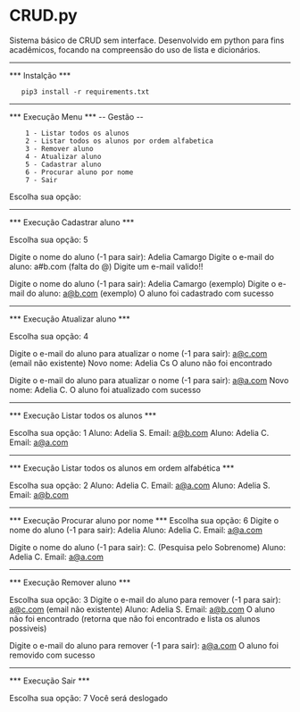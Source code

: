 # CRUD.py
Sistema básico de CRUD sem interface.
Desenvolvido em python para fins acadêmicos, focando na compreensão do uso de lista e dicionários.

________________________________________________________________________________________________________        
 ***  Instalção  *** 		

       pip3 install -r requirements.txt
   
________________________________________________________________________________________________________
 ***  Execução Menu  ***
 -- Gestão -- 		


        1 - Listar todos os alunos
        2 - Listar todos os alunos por ordem alfabetica
        3 - Remover aluno
        4 - Atualizar aluno
        5 - Cadastrar aluno
        6 - Procurar aluno por nome
        7 - Sair
    
Escolha sua opção:
_________________________________________________________________________________________________________
 ***  Execução Cadastrar aluno  ***
 
 Escolha sua opção: 5

Digite o nome do aluno (-1 para sair): Adelia Camargo
Digite o e-mail do aluno: a#b.com (falta do @)
Digite um e-mail valido!!

Digite o nome do aluno (-1 para sair): Adelia Camargo (exemplo)
Digite o e-mail do aluno: a@b.com (exemplo)
O aluno foi cadastrado com sucesso
________________________________________________________________________________________________________
***  Execução Atualizar aluno  ***

Escolha sua opção: 4

Digite o e-mail do aluno para atualizar o nome (-1 para sair): a@c.com (email não existente)
Novo nome: Adelia Cs
O aluno não foi encontrado 

Digite o e-mail do aluno para atualizar o nome (-1 para sair): a@a.com
Novo nome: Adelia C.
O aluno foi atualizado com sucesso
__________________________________________________________________________________________________________
***  Execução Listar todos os alunos  ***

Escolha sua opção: 1
Aluno: Adelia S. Email: a@b.com
Aluno: Adelia C. Email: a@a.com
__________________________________________________________________________________________________________
***  Execução Listar todos os alunos em ordem alfabética ***

Escolha sua opção: 2
Aluno: Adelia C. Email: a@a.com
Aluno: Adelia S. Email: a@b.com
__________________________________________________________________________________________________________
***  Execução Procurar aluno por nome ***
Escolha sua opção: 6
Digite o nome do aluno (-1 para sair): Adelia
Aluno: Adelia C. Email: a@a.com

Digite o nome do aluno (-1 para sair): C. (Pesquisa pelo Sobrenome)
Aluno: Adelia C. Email: a@a.com
___________________________________________________________________________________________________________
***  Execução Remover aluno  ***

Escolha sua opção: 3
Digite o e-mail do aluno para remover (-1 para sair): a@c.com (email não existente)
Aluno: Adelia S. Email: a@b.com 
O aluno não foi encontrado (retorna que não foi encontrado e lista os alunos possiveis)

Digite o e-mail do aluno para remover (-1 para sair): a@a.com
O aluno foi removido com sucesso
___________________________________________________________________________________________________________
***  Execução Sair  ***

Escolha sua opção: 7
Você será deslogado

